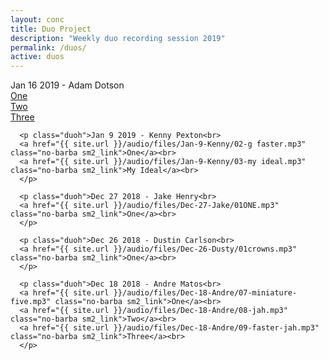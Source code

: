 ```yaml
---
layout: conc
title: Duo Project
description: "Weekly duo recording session 2019"
permalink: /duos/
active: duos
---
```

<div class="row">
<div class="bg-dark col-12 col-lg-10 ml-auto mr-auto px-4 py-4">
      <p class="duoh">Jan 16 2019 - Adam Dotson<br>
      <a href="{{ site.url }}/audio/files/Jan-16-Adam/one.mp3" class="no-barba sm2_link">One</a><br>
      <a href="{{ site.url }}/audio/files/Jan-16-Adam/02-newtwo.mp3" class="no-barba sm2_link">Two</a><br>
      <a href="{{ site.url }}/audio/files/Jan-16-Adam/three.mp3" class="no-barba sm2_link">Three</a><br>
      </p>

      <p class="duoh">Jan 9 2019 - Kenny Pexton<br>
      <a href="{{ site.url }}/audio/files/Jan-9-Kenny/02-g faster.mp3" class="no-barba sm2_link">One</a><br>
      <a href="{{ site.url }}/audio/files/Jan-9-Kenny/03-my ideal.mp3" class="no-barba sm2_link">My Ideal</a><br>
      </p>
      
      <p class="duoh">Dec 27 2018 - Jake Henry<br>
      <a href="{{ site.url }}/audio/files/Dec-27-Jake/01ONE.mp3" class="no-barba sm2_link">One</a><br>
      </p>

      <p class="duoh">Dec 26 2018 - Dustin Carlson<br>
      <a href="{{ site.url }}/audio/files/Dec-26-Dusty/01crowns.mp3" class="no-barba sm2_link">One</a><br>
      </p>

      <p class="duoh">Dec 18 2018 - Andre Matos<br>
      <a href="{{ site.url }}/audio/files/Dec-18-Andre/07-miniature-five.mp3" class="no-barba sm2_link">One</a><br>
      <a href="{{ site.url }}/audio/files/Dec-18-Andre/08-jah.mp3" class="no-barba sm2_link">Two</a><br>
      <a href="{{ site.url }}/audio/files/Dec-18-Andre/09-faster-jah.mp3" class="no-barba sm2_link">Three</a><br>
      </p>

</div>
</div>